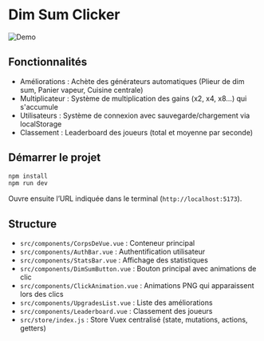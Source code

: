 # Dim Sum Clicker

![Demo](demo.gif)

## Fonctionnalités

- Améliorations : Achète des générateurs automatiques (Plieur de dim sum, Panier vapeur, Cuisine centrale)
- Multiplicateur : Système de multiplication des gains (x2, x4, x8...) qui s'accumule
- Utilisateurs : Système de connexion avec sauvegarde/chargement via localStorage
- Classement : Leaderboard des joueurs (total et moyenne par seconde)

## Démarrer le projet

```bash
npm install
npm run dev
```
Ouvre ensuite l’URL indiquée dans le terminal (`http://localhost:5173`).

## Structure

- `src/components/CorpsDeVue.vue` : Conteneur principal
- `src/components/AuthBar.vue` : Authentification utilisateur
- `src/components/StatsBar.vue` : Affichage des statistiques
- `src/components/DimSumButton.vue` : Bouton principal avec animations de clic
- `src/components/ClickAnimation.vue` : Animations PNG qui apparaissent lors des clics
- `src/components/UpgradesList.vue` : Liste des améliorations
- `src/components/Leaderboard.vue` : Classement des joueurs
- `src/store/index.js` : Store Vuex centralisé (state, mutations, actions, getters)

